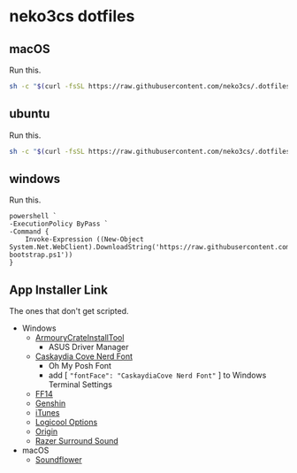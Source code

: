 # neko3cs dotfiles

## macOS

Run this.

```sh
sh -c "$(curl -fsSL https://raw.githubusercontent.com/neko3cs/.dotfiles/master/macOS-bootstrap.sh)"
```

## ubuntu

Run this.

```sh
sh -c "$(curl -fsSL https://raw.githubusercontent.com/neko3cs/.dotfiles/master/ubuntu-bootstrap.sh)"
```

## windows

Run this.

```pwsh
powershell `
-ExecutionPolicy ByPass `
-Command {
    Invoke-Expression ((New-Object System.Net.WebClient).DownloadString('https://raw.githubusercontent.com/neko3cs/.dotfiles/master/windows-bootstrap.ps1'))
}
```

## App Installer Link

The ones that don't get scripted.

- Windows
  - [ArmouryCrateInstallTool](https://www.asus.com/supportonly/Armoury%20Crate/HelpDesk_Download/)
    - ASUS Driver Manager
  - [Caskaydia Cove Nerd Font](https://www.nerdfonts.com/font-downloads)
    - Oh My Posh Font
    - add [ `"fontFace": "CaskaydiaCove Nerd Font"` ] to Windows Terminal Settings
  - [FF14](https://www.finalfantasyxiv.com/freetrial/download/)
  - [Genshin](https://genshin.mihoyo.com/ja/download)
  - [iTunes](https://support.apple.com/ja-jp/HT210384)
  - [Logicool Options](https://www.logicool.co.jp/ja-jp/product/options)
  - [Origin](https://www.origin.com/jpn/ja-jp/store/download)
  - [Razer Surround Sound](https://www2.razer.com/jp-jp/7.1-surround-sound)
- macOS
  - [Soundflower](https://github.com/mattingalls/Soundflower)
